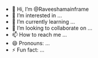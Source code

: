 - 👋 Hi, I’m @Raveeshamainframe
- 👀 I’m interested in ...
- 🌱 I’m currently learning ...
- 💞️ I’m looking to collaborate on ...
- 📫 How to reach me ...
- 😄 Pronouns: ...
- ⚡ Fun fact: ...

<!---
Raveeshamainframe/Raveeshamainframe is a ✨ special ✨ repository because its `README.md` (this file) appears on your GitHub profile.
You can click the Preview link to take a look at your changes.
--->
